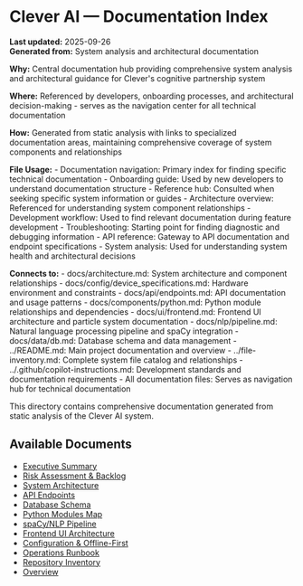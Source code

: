 # Clever AI — Documentation Index

**Last updated:** 2025-09-26  
**Generated from:** System analysis and architectural documentation

**Why:** Central documentation hub providing comprehensive system analysis and architectural guidance for Clever's cognitive partnership system

**Where:** Referenced by developers, onboarding processes, and architectural decision-making - serves as the navigation center for all technical documentation

**How:** Generated from static analysis with links to specialized documentation areas, maintaining comprehensive coverage of system components and relationships

**File Usage:**
    - Documentation navigation: Primary index for finding specific technical documentation
    - Onboarding guide: Used by new developers to understand documentation structure
    - Reference hub: Consulted when seeking specific system information or guides
    - Architecture overview: Referenced for understanding system component relationships
    - Development workflow: Used to find relevant documentation during feature development
    - Troubleshooting: Starting point for finding diagnostic and debugging information
    - API reference: Gateway to API documentation and endpoint specifications
    - System analysis: Used for understanding system health and architectural decisions

**Connects to:**
    - docs/architecture.md: System architecture and component relationships
    - docs/config/device_specifications.md: Hardware environment and constraints
    - docs/api/endpoints.md: API documentation and usage patterns
    - docs/components/python.md: Python module relationships and dependencies
    - docs/ui/frontend.md: Frontend UI architecture and particle system documentation
    - docs/nlp/pipeline.md: Natural language processing pipeline and spaCy integration
    - docs/data/db.md: Database schema and data management
    - ../README.md: Main project documentation and overview
    - ../file-inventory.md: Complete system file catalog and relationships
    - ../.github/copilot-instructions.md: Development standards and documentation requirements
    - All documentation files: Serves as navigation hub for technical documentation

This directory contains comprehensive documentation generated from static analysis of the Clever AI system.

## Available Documents

- [Executive Summary](audit_summary.md)
- [Risk Assessment & Backlog](risk_backlog.md)
- [System Architecture](architecture.md)
- [API Endpoints](api/endpoints.md)
- [Database Schema](data/db.md)
- [Python Modules Map](components/python.md)
- [spaCy/NLP Pipeline](nlp/pipeline.md)
- [Frontend UI Architecture](ui/frontend.md)
- [Configuration & Offline-First](config/config.md)
- [Operations Runbook](runbook.md)
- [Repository Inventory](file-inventory.md)
- [Overview](overview.md)
